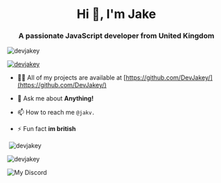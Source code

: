 <h1 align="center">Hi 👋, I'm Jake</h1>
<h3 align="center">A passionate JavaScript developer from United Kingdom</h3>

<p align="left"> <img src="https://komarev.com/ghpvc/?username=devjakey&label=Profile%20views&color=0e75b6&style=flat" alt="devjakey" /> </p>

<p align="left"> <a href="https://github.com/ryo-ma/github-profile-trophy"><img src="https://github-profile-trophy.vercel.app/?username=devjakey" alt="devjakey" /></a> </p>


- 👨‍💻 All of my projects are available at [https://github.com/DevJakey/](https://github.com/DevJakey/)

- 💬 Ask me about **Anything!**

- 📫 How to reach me `@jakv.`

- ⚡ Fun fact **im british**
</p>



<p>&nbsp;<img align="center" src="https://github-readme-stats.vercel.app/api?username=devjakey&theme=synthwave&show_icons=true&locale=en" alt="devjakey" /></p>

<p><img align="center" src="https://github-readme-streak-stats.herokuapp.com/?user=devjakey&" alt="devjakey" /></p>

![My Discord](https://discord-readme-badge.vercel.app/api?id=925875435315806258)

